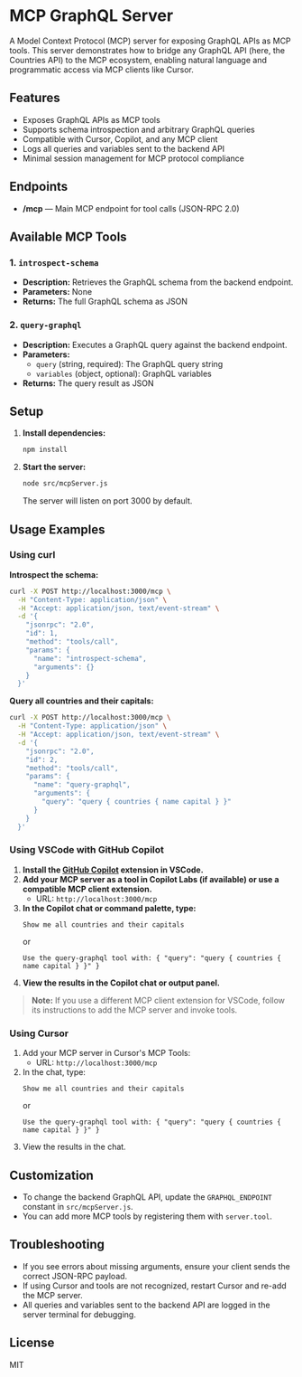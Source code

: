 # MCP GraphQL Server

A Model Context Protocol (MCP) server for exposing GraphQL APIs as MCP tools. This server demonstrates how to bridge any GraphQL API (here, the Countries API) to the MCP ecosystem, enabling natural language and programmatic access via MCP clients like Cursor.

## Features

- Exposes GraphQL APIs as MCP tools
- Supports schema introspection and arbitrary GraphQL queries
- Compatible with Cursor, Copilot, and any MCP client
- Logs all queries and variables sent to the backend API
- Minimal session management for MCP protocol compliance

## Endpoints

- **/mcp** — Main MCP endpoint for tool calls (JSON-RPC 2.0)

## Available MCP Tools

### 1. `introspect-schema`

- **Description:** Retrieves the GraphQL schema from the backend endpoint.
- **Parameters:** None
- **Returns:** The full GraphQL schema as JSON

### 2. `query-graphql`

- **Description:** Executes a GraphQL query against the backend endpoint.
- **Parameters:**
  - `query` (string, required): The GraphQL query string
  - `variables` (object, optional): GraphQL variables
- **Returns:** The query result as JSON

## Setup

1. **Install dependencies:**

   ```bash
   npm install
   ```

2. **Start the server:**
   ```bash
   node src/mcpServer.js
   ```
   The server will listen on port 3000 by default.

## Usage Examples

### Using curl

**Introspect the schema:**

```bash
curl -X POST http://localhost:3000/mcp \
  -H "Content-Type: application/json" \
  -H "Accept: application/json, text/event-stream" \
  -d '{
    "jsonrpc": "2.0",
    "id": 1,
    "method": "tools/call",
    "params": {
      "name": "introspect-schema",
      "arguments": {}
    }
  }'
```

**Query all countries and their capitals:**

```bash
curl -X POST http://localhost:3000/mcp \
  -H "Content-Type: application/json" \
  -H "Accept: application/json, text/event-stream" \
  -d '{
    "jsonrpc": "2.0",
    "id": 2,
    "method": "tools/call",
    "params": {
      "name": "query-graphql",
      "arguments": {
        "query": "query { countries { name capital } }"
      }
    }
  }'
```

### Using VSCode with GitHub Copilot

1. **Install the [GitHub Copilot](https://marketplace.visualstudio.com/items?itemName=GitHub.copilot) extension in VSCode.**
2. **Add your MCP server as a tool in Copilot Labs (if available) or use a compatible MCP client extension.**
   - URL: `http://localhost:3000/mcp`
3. **In the Copilot chat or command palette, type:**
   ```
   Show me all countries and their capitals
   ```
   or
   ```
   Use the query-graphql tool with: { "query": "query { countries { name capital } }" }
   ```
4. **View the results in the Copilot chat or output panel.**

> **Note:** If you use a different MCP client extension for VSCode, follow its instructions to add the MCP server and invoke tools.

### Using Cursor

1. Add your MCP server in Cursor's MCP Tools:
   - URL: `http://localhost:3000/mcp`
2. In the chat, type:
   ```
   Show me all countries and their capitals
   ```
   or
   ```
   Use the query-graphql tool with: { "query": "query { countries { name capital } }" }
   ```
3. View the results in the chat.

## Customization

- To change the backend GraphQL API, update the `GRAPHQL_ENDPOINT` constant in `src/mcpServer.js`.
- You can add more MCP tools by registering them with `server.tool`.

## Troubleshooting

- If you see errors about missing arguments, ensure your client sends the correct JSON-RPC payload.
- If using Cursor and tools are not recognized, restart Cursor and re-add the MCP server.
- All queries and variables sent to the backend API are logged in the server terminal for debugging.

## License

MIT
